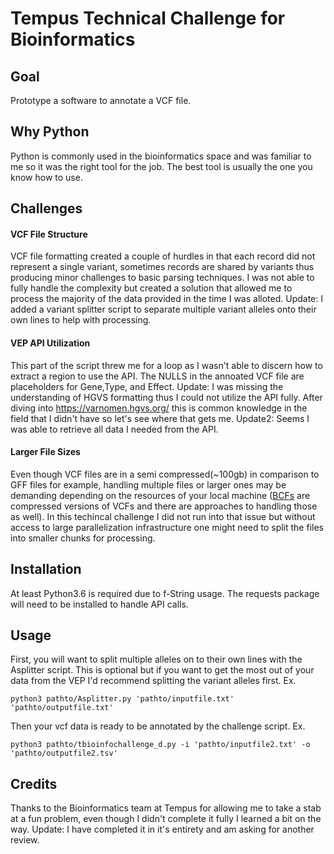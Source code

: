 # Tempus Technical Challenge for Bioinformatics
## Goal
Prototype a software to annotate a VCF file.

## Why Python
Python is commonly used in the bioinformatics space and was familiar to me so it was the right tool for the job. The best tool is usually the one you know how to use.

## Challenges
#### VCF File Structure
VCF file formatting created a couple of hurdles in that each record did not represent a single variant, sometimes records are shared by variants thus producing minor challenges to basic parsing techniques. I was not able to fully handle the complexity but created a solution that allowed me to process the majority of the data provided in the time I was alloted. Update: I added a variant splitter script to separate multiple variant alleles onto their own lines to help with processing.

#### VEP API Utilization
This part of the script threw me for a loop as I wasn't able to discern how to extract a region to use the API. The NULLS in the annoated VCF file are placeholders for Gene,Type, and Effect. Update: I was missing the understanding of HGVS formatting thus I could not utilize the API fully. After diving into https://varnomen.hgvs.org/ this is common knowledge in the field that I didn't have so let's see where that gets me. Update2: Seems I was able to retrieve all data I needed from the API.

#### Larger File Sizes
Even though VCF files are in a semi compressed(~100gb) in comparison to GFF files for example, handling multiple files or larger ones may be demanding depending on the resources of your local machine ([BCFs](https://samtools.github.io/bcftools/howtos/index.html) are compressed versions of VCFs and there are approaches to handling those as well). In this techincal challenge I did not run into that issue but without access to large parallelization infrastructure one might need to split the files into smaller chunks for processing.

## Installation
At least Python3.6 is required due to f-String usage.
The requests package will need to be installed to handle API calls.

## Usage

First, you will want to split multiple alleles on to their own lines with the Asplitter script. This is optional but if you want to get the most out of your data from the VEP I'd recommend splitting the variant alleles first.
Ex.
```
python3 pathto/Asplitter.py 'pathto/inputfile.txt' 'pathto/outputfile.txt'
```

Then your vcf data is ready to be annotated by the challenge script.
Ex.
```
python3 pathto/tbioinfochallenge_d.py -i 'pathto/inputfile2.txt' -o 'pathto/outputfile2.tsv'
```

## Credits
Thanks to the Bioinformatics team at Tempus for allowing me to take a stab at a fun problem, even though I didn't complete it fully I learned a bit on the way. Update: I have completed it in it's entirety and am asking for another review.
